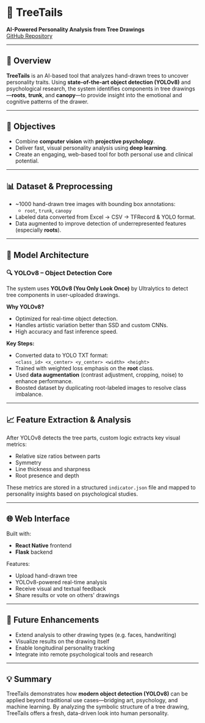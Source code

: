 # 🌳 TreeTails

**AI-Powered Personality Analysis from Tree Drawings**  
[GitHub Repository](https://github.com/shirka365/TreeTails)

---

## 🧠 Overview

**TreeTails** is an AI-based tool that analyzes hand-drawn trees to uncover personality traits. Using **state-of-the-art object detection (YOLOv8)** and psychological research, the system identifies components in tree drawings—**roots**, **trunk**, and **canopy**—to provide insight into the emotional and cognitive patterns of the drawer.

---

## 🎯 Objectives

- Combine **computer vision** with **projective psychology**.
- Deliver fast, visual personality analysis using **deep learning**.
- Create an engaging, web-based tool for both personal use and clinical potential.

---

## 📊 Dataset & Preprocessing

- ~1000 hand-drawn tree images with bounding box annotations:
  - `root`, `trunk`, `canopy`
- Labeled data converted from Excel → CSV → TFRecord & YOLO format.
- Data augmented to improve detection of underrepresented features (especially **roots**).

---

## 🤖 Model Architecture

### 🔍 YOLOv8 – Object Detection Core

The system uses **YOLOv8 (You Only Look Once)** by Ultralytics to detect tree components in user-uploaded drawings.

**Why YOLOv8?**
- Optimized for real-time object detection.
- Handles artistic variation better than SSD and custom CNNs.
- High accuracy and fast inference speed.

**Key Steps:**
- Converted data to YOLO TXT format:  
  `<class_id> <x_center> <y_center> <width> <height>`
- Trained with weighted loss emphasis on the **root** class.
- Used **data augmentation** (contrast adjustment, cropping, noise) to enhance performance.
- Boosted dataset by duplicating root-labeled images to resolve class imbalance.

---

## 📈 Feature Extraction & Analysis

After YOLOv8 detects the tree parts, custom logic extracts key visual metrics:
- Relative size ratios between parts
- Symmetry
- Line thickness and sharpness
- Root presence and depth

These metrics are stored in a structured `indicator.json` file and mapped to personality insights based on psychological studies.

---

## 🌐 Web Interface

Built with:
- **React Native** frontend
- **Flask** backend

Features:
- Upload hand-drawn tree
- YOLOv8-powered real-time analysis
- Receive visual and textual feedback
- Share results or vote on others' drawings

---

## 🔮 Future Enhancements

- Extend analysis to other drawing types (e.g. faces, handwriting)
- Visualize results on the drawing itself
- Enable longitudinal personality tracking
- Integrate into remote psychological tools and research

---

## 💡 Summary

TreeTails demonstrates how **modern object detection (YOLOv8)** can be applied beyond traditional use cases—bridging art, psychology, and machine learning. By analyzing the symbolic structure of a tree drawing, TreeTails offers a fresh, data-driven look into human personality.

